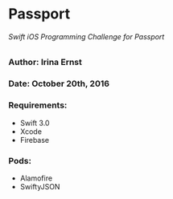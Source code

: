 # Passport

###### Swift iOS Programming Challenge for Passport
### Author: Irina Ernst
### Date: October 20th, 2016

### Requirements:

* Swift 3.0
* Xcode 
* Firebase 

### Pods:
* Alamofire
* SwiftyJSON
